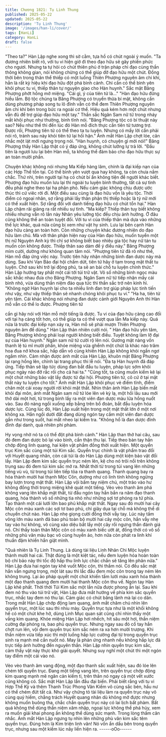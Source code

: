 ```yaml
---
title: Chương 1821: Tụ Linh Thung
published: 2025-05-22
updated: 2025-05-22
description: 'Tụ Linh Thung'
image: '/images/han-li/cover/'
tags: [HanLi]
category: HanLi
draft: false
---
```


"Theo ta?" Hàn Lập nghe xong thì sờ cằm, tựa hồ có chút ngoài ý
muốn.
"Ta đương nhiên biết rõ, với tu vi hiện giờ đi theo đạo hữu sẽ gây
phiền phức cho ngươi. Nhưng ta tự hỏi có chút thiên phú ở trận
pháp chi đạo cùng thần thông không gian, nói không chừng có thể
giúp đỡ đạo hữu một chút. Đồng thời bên trong thân thể thiếp có
một luồng Thiên Phượng nguyên âm chi khí, hẳn là rất kỳ hiệu khi
đạo hữu đột phá bình cảnh. Chỉ cần có thể bình yên khôi phục tu
vi, thiếp thân tự nguyện giao cho Hàn huynh." Sắc mặt Băng
Phượng phớt hồng mở miệng.
"Cái gì, ý của tiên tử là…"
"Hàn đạo hữu đừng hiểu lầm. Bộ tộc chúng ta Băng Phượng có
truyền thừa bí mật, không cần dùng phương pháp song tu lô đỉnh
vẫn có thể đem Thiên Phượng nguyên âm chi khí bên trong bức
ra ngoài cơ thể. Hiệu quả kém hơn một chút nhưng vẫn đủ để trợ
giúp đạo hữu một tay." Thần sắc Ngân Sam nữ tử trong nháy mắt
khôi phục như thường, bình tĩnh nói.
"Băng Phượng tộc có bí thuật này sao? Nếu như thế thì đến lúc
đó Hàn mỗ đích thực cần tiên tử tương trợ. Được rồi, Phượng tiên
tử có thể theo ta tu luyện. Nhưng có mấy lời cần phải nói rõ, tránh
sau này khỏi tiên tử lại hối hận." Ánh mắt Hàn Lập chợt lóe, cân
nhắc một lát mới ngưng trọng nói.
"Hàn huynh, có chuyện gì mời nói!" Băng Phượng thấy Hàn Lập
thật có ý đáp ứng, không chút lưỡng lự trả lời.
"Đầu tiên là ngươi lưu lại bên Hàn mỗ, ta không thể đảm bảo cho
đạo hữu thực sự an toàn mười phần.

Chuyện khác không nói nhưng Ma Kiếp hàng lâm, chính là đại
kiếp nạn của các Hợp Thể tồn tại. Có thể bình yên vượt qua hay
không, ta còn chưa nắm chắc. Thứ nhì, trên người tại hạ có chút
bí ẩn không tiện để người khác biết. Phượng đạo hữu muốn lưu
lại thì ngoài tu luyện bình thường, tất cả sự tình đều phải nghe
theo tại hạ phân phó. Nếu cảm giác không chịu được ước thúc thì
cứ viêc rời đi. Một điều sau cùng là đạo hữu vốn là yêu tộc. Thời
điểm có ngoại nhân, sợ rằng phải lấy thân phận thị thiếp hoặc là
tỳ nữ mới có thể xuất hiện. Sợ rằng đối với danh tiếng đạo hữu có
chút tổn hại." Hàn Lập chậm rãi giảng ra rất nhiều sự tình.
"Ma kiếp? Thiếp thân tuy biết không nhiều nhưng vẫn rõ lần này
Nhân yêu lưỡng tộc đều chịu ảnh hưởng. Ở đâu cũng không thể
an toàn tuyệt đối. Với tu vi của thiếp thân mà dựa vào những thế
lực khác, quá nửa cũng bị xem như vật hy sinh. Lưu lại bên cạnh
Hàn đạo hữu càng an toàn hơn. Còn những chuyện khác đương
nhiên do đạo hữu làm chủ. Mà với thân phận hiện nay của Hàn
đạo hữu, muốn tuyển một thị nữ Nguyên Anh kỳ thì chỉ sợ không
biết bao nhiêu gia tộc hay nữ tán tu muốn còn không được. Thiếp
thân sao dám để ý điều này." Băng Phượng mỉm cười, dường
như không quan tâm nói.
"Phượng tiên tử đã rõ như thế, Hàn mỗ đáp ứng việc này. Trước
tiên hãy nhận những bình đan dược này mà dùng. Sau khi Vạn
Bảo đại hội chấm dứt, tiên tử hãy ở tạm trong mật thất tu luyện.
Chờ sau khi trở lại động phủ, ta sẽ an bài chỗ tu luyện chính
thức." Hàn Lập hướng tay phất một cái tới túi trữ vật.
Vô số những bình ngọc màu sắc khắc nhau đưa cho Băng
Phượng.
Ngân Sam nữ tử tiếp nhận mấy cái bình nhỏ, vừa dùng thần niệm
đảo qua tức thì thần sắc trở nên kinh hỉ.
"Không ngờ Hàn huynh lại cho ta nhiều linh đan trợ giúp pháp lực
tinh tiến như vậy, như vậy thiếp thân sẽ nhanh chóng khôi phục tu
vi."
"Ha ha, tiên tử yên tâm. Cái khác không nói nhưng đan dược cảnh
giới Nguyên Anh thì Hàn mỗ vẫn có thể lo được. Phượng tiên tử

cần gì hãy nói với Hàn mỗ một tiếng là được. Tu vi của đạo hữu
càng cao đối với tại hạ càng tốt hơn, có thể giúp ta có thể vượt
qua lần Ma kiếp này. Quá nửa là trước đại kiếp nạn xảy ra, Hàn
mỗ sẽ phải mượn Thiên Phượng nguyên âm để dùng." Hàn Lập
thản nhiên cười nói.
" Hàn đạo hữu yên tâm, Băng Phượng không phải loại người
không biết điều. Tuyệt không làm lỡ đại sự của Hàn huynh." Ngân
sam nữ tử cười rộ lên nói.
Gương mặt nàng vốn thanh lệ tú mĩ mười phần, khóe miệng vừa
ghểnh một chút là khác nào trăm hoa đua nở khoa sắc, hấp dẫn
vô cùng khiến Hàn Lập không khỏi ngẩn ngơ ngắm nhìn.
Cảm nhận được ánh mắt của Hàn Lập, khuôn mặt Băng Phượng
lại rạng hồng lên, chỉnh lại trang phục thi lễ nói.
"Đa tạ Hàn huynh đã đáp ứng. Tiếp thân sẽ lập tức dùng đan bắt
đầu tu luyện, pháp lực sớm khôi phục ngày nào đỡ rắc rối cho cả
hai ta."
"Cũng tốt, ta cũng muốn kiểm kê lại một chút những bảo vật lấy
được từ đại hội. Phượng tiên tử, cô cứ ở tại mật thất này tu luyện
cho tốt." Ánh mắt Hàn Lập khôi phục vẻ điềm tĩnh, điểm chân một
cái xoay người rời khỏi mật thất.
Nhìn thân ảnh Hàn Lập biến mất khỏi đại môn, ánh mắt Ngân
sam nữ tử lóe lên vẻ kỳ lạ, một hồi lâu sau mới thở dài một hơi, từ
trong bình lấy ra một viên đan dược màu lửa hồng nuốt vào.
Sau đó nàng ngồi xuống xếp bằng trên bồ đoàn, bắt đầu luyện
hóa dược lực.
Cùng lúc đó, Hàn Lập xuất hiện trong một mật thất lớn ở một nơi
không xa.
Hắn ngồi dưới đất đang dùng ngón tay cầm một viên đan dược
gần như trong suốt, hai mắt nheo lại kiểm tra.
"Không hổ là đan dược đỉnh đỉnh đại danh, quả nhiên phi phàm.

Hy vọng nhờ nó ta có thể đột phá bình cảnh." Hàn Lập than thở
hai câu, sau đó đem đan dược bỏ lại vào bình, cẩn thận thu lại.
Tiếp theo bàn tay hắn chớp động linh quang, hai kiện vật phẩm
đồng thời xuất hiện.
Một quyển trục Kim sắc cùng một túi Kim sắc.
Quyển trục chính là vật phẩm trao đổi với Huyết quang nhân, còn
cái túi là do Hàn Lập dùng một kiện bảo vật đổi lấy.
Hàn Lập đem kim sắc quyển trục ném lên, kệ cho nó trôi nổi trên
không trung sau đó đem túi kim sắc mở ra.
Nhất thời từ trong túi vang lên những tiếng vù vù, từ trong túi liên
tiếp tỏa ra thanh quang.
Thanh quang bay ra hóa thành mười hai thanh Mộc Côn, dường
như có linh tính không ngừng bay lượn trong mật thất.
Hàn Lập vội bấm tay niệm chú, một trảo vào hư không đồng thời
trong miệng khẽ quát một tiếng.
Vèo vèo thanh âm phá không vang lên khắp mật thất, từ đầu
ngón tay hắn bắn ra năm đạo thanh quang, hóa thành vô số
những tia nhỏ như những sợi tơ phóng ra tứ phía. Tạo thành một
cái lưới lớn bao phủ khắp mật thất.
Ngay sau đó mười hai cây Mộc côn màu xanh các sợi tơ bao phủ,
chỉ giãy dụa tại chỗ mà không thể di chuyển chút nào.
Hàn Lập nhẹ giọng cười đồng thời vẫy tay.
Lúc này tấm võng lớn màu xanh đã bao phủ toàn bộ mười hai cây
mộc côn, hắn vẫy nhẹ tay vào hư không, vô cùng xảo diệu bắt lấy
một cây rồi ngưng thần đánh giá nó.
Chỉ thấy toàn thân Mộc côn có màu xanh biếc ướt át, đồng thời
có vô số những phù văn màu bạc vô cùng huyền ảo, hơn nữa còn
phát ra linh khí thuần đậm khiến hắn giật mình.

"Quả nhiên là Tụ Linh Thung. Là dùng tài liệu Linh Nhãn Chi Mộc
luyện thành mười hai cái. Thật đúng là một kiệt tác, nếu đem
luyện hóa hoàn toàn bộ chí bảo này thì tốc độ hấp thu linh lực
chắc chắn sẽ tăng lên phân nửa." Hàn Lập đưa hai ngón tay khẽ
vuốt Mộc côn, thì thầm nói.
Có đều sắc mặt hắn vẫn ngưng trọng, một lát sau thì lắc đầu đem
mộc côn trong tay ném lên không trung. Lại ảo pháp quyết một
chút khiến tấm lưới màu xanh hóa thành một đạo thanh quang
đem mười hai thanh Mộc côn thu về.
Ngón tay Hàn Lập khẽ phất. Thời thời Túi Kim sắc một lần nữa
được phong ấn lại.
Sau khi đem nó thu vào túi trữ vật, Hàn Lập đưa mắt hướng về
phía kim sắc quyển trục, nhấc tay đem nó thu lại.
Cảm giác có chút băng lãnh mà lại co dãn.
Trong mắt Hàn Lập chớp động lam quang, ánh mắt chăm chú
nhìn lên quyển trục, một lúc sau thì nhíu mày.
Quyển trục tựa như là một khối không hề có một chút khe hở,
dùng Linh Mục quan sát cũng chỉ nhìn thấy một vầng kim quang.
Khóe miệng Hàn Lập hơi nhếch, hít sâu một hơi, thần niệm
cường đại phóng ra, bao phủ quyển trục.
Nhưng ngay sau đó cổ tay hắn chợt run lên, vội đem quyển trục
kim sắc ném ra xa hơn mười trượng.
Khi thần niệm vừa tiếp xúc thì một luồng hấp lực cường đại từ
trong quyển trục sinh ra mạnh mẽ cắn nuốt nó. May là phản ứng
nhanh nếu không hấp lực đã trực tiếp ảnh hưởng đến nguyên
thần.
Hàn Lập nhìn quyển trục kim sắc, cảm thấy vật này thực khó giải
quyết. Nhưng suy nghĩ một chút thì một ngón tay điểm một cái
vào nó.

Vèo vèo thanh âm vang động, một đạo thanh sắc xuất hiện, sau
đó lóe lên chém tới quyển trục.
Đang một tiếng vang lên, trên quyển trục chớp động kim quang
mạnh mẽ ngăn cản kiếm ti, trên thân nó ngay cả một vết xước
cũng không có.
Sắc mặt Hàn Lập lần đầu đại biến.
Phải biết rằng với tu vi Hợp Thể Kỳ và thêm Thanh Trúc Phong
Vân Kiếm vô cùng sắc bén, hầu nư có thể chém đứt tất cả.
Như vậy chứng tỏ tài liệu làm ra quyển trục này vô cùng quý
hiếm, chẳng trách Huyết quang nhân dù không mở được nhưng
không muốn buông tha, chắc chắn quyển trục này có lai lịch bất
phàm.
Bất quá không thể dùng thần niệm xâm nhập, ngoại lực không thể
phá hủy, xem ra muốn giải khai phong ấn không thể dùng sức
mạnh.
Trong lòng thầm cân nhắc. Ánh mắt Hàn Lập ngưng tụ nhìn lên
những phù văn kim sắc têm quyển trục.
Đúng hơn là Kim triện linh văn! Nó vốn ẩn dấu bên trong quyển
trục, nhưng sau một kiếm lúc nãy liền hiện ra.
------oOo------
